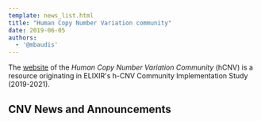 ```yaml
---
template: news_list.html
title: "Human Copy Number Variation community"
date: 2019-06-05
authors:
  - '@mbaudis'
---
```


The [website](http://hcnv.github.io) of the _Human Copy Number Variation Community_ (hCNV) is a resource originating in ELIXIR's h-CNV Community Implementation Study (2019-2021).

## CNV News and Announcements